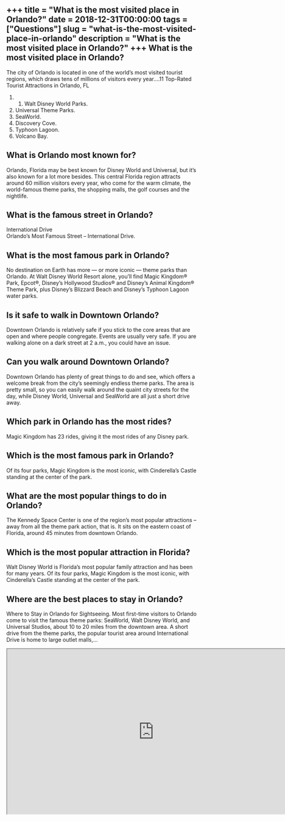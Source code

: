 +++
title = "What is the most visited place in Orlando?"
date = 2018-12-31T00:00:00
tags = ["Questions"]
slug = "what-is-the-most-visited-place-in-orlando"
description = "What is the most visited place in Orlando?"
+++
What is the most visited place in Orlando?
------------------------------------------

The city of Orlando is located in one of the world’s most visited tourist regions, which draws tens of millions of visitors every year….11 Top-Rated Tourist Attractions in Orlando, FL

1. 1. Walt Disney World Parks.
2. Universal Theme Parks.
3. SeaWorld.
4. Discovery Cove.
5. Typhoon Lagoon.
6. Volcano Bay.

What is Orlando most known for?
-------------------------------

Orlando, Florida may be best known for Disney World and Universal, but it’s also known for a lot more besides. This central Florida region attracts around 60 million visitors every year, who come for the warm climate, the world-famous theme parks, the shopping malls, the golf courses and the nightlife.

What is the famous street in Orlando?
-------------------------------------

International Drive  
Orlando’s Most Famous Street – International Drive.

What is the most famous park in Orlando?
----------------------------------------

No destination on Earth has more — or more iconic — theme parks than Orlando. At Walt Disney World Resort alone, you’ll find Magic Kingdom® Park, Epcot®, Disney’s Hollywood Studios® and Disney’s Animal Kingdom® Theme Park, plus Disney’s Blizzard Beach and Disney’s Typhoon Lagoon water parks.

Is it safe to walk in Downtown Orlando?
---------------------------------------

Downtown Orlando is relatively safe if you stick to the core areas that are open and where people congregate. Events are usually very safe. If you are walking alone on a dark street at 2 a.m., you could have an issue.

Can you walk around Downtown Orlando?
-------------------------------------

Downtown Orlando has plenty of great things to do and see, which offers a welcome break from the city’s seemingly endless theme parks. The area is pretty small, so you can easily walk around the quaint city streets for the day, while Disney World, Universal and SeaWorld are all just a short drive away.

Which park in Orlando has the most rides?
-----------------------------------------

Magic Kingdom has 23 rides, giving it the most rides of any Disney park.

Which is the most famous park in Orlando?
-----------------------------------------

Of its four parks, Magic Kingdom is the most iconic, with Cinderella’s Castle standing at the center of the park.

What are the most popular things to do in Orlando?
--------------------------------------------------

The Kennedy Space Center is one of the region’s most popular attractions – away from all the theme park action, that is. It sits on the eastern coast of Florida, around 45 minutes from downtown Orlando.

Which is the most popular attraction in Florida?
------------------------------------------------

Walt Disney World is Florida’s most popular family attraction and has been for many years. Of its four parks, Magic Kingdom is the most iconic, with Cinderella’s Castle standing at the center of the park.

Where are the best places to stay in Orlando?
---------------------------------------------

Where to Stay in Orlando for Sightseeing. Most first-time visitors to Orlando come to visit the famous theme parks: SeaWorld, Walt Disney World, and Universal Studios, about 10 to 20 miles from the downtown area. A short drive from the theme parks, the popular tourist area around International Drive is home to large outlet malls,…

<iframe allow="accelerometer; autoplay; clipboard-write; encrypted-media; gyroscope; picture-in-picture" allowfullscreen="" class="__youtube_prefs__  epyt-is-override  no-lazyload" data-no-lazy="1" data-origheight="433" data-origwidth="770" data-skipgform_ajax_framebjll="" height="433" id="_ytid_44513" loading="lazy" src="https://www.youtube.com/embed/urQLQgEXias?enablejsapi=1&autoplay=0&cc_load_policy=0&cc_lang_pref=&iv_load_policy=1&loop=0&modestbranding=0&rel=1&fs=1&playsinline=0&autohide=2&theme=dark&color=red&controls=1&" title="YouTube player" width="770"></iframe>